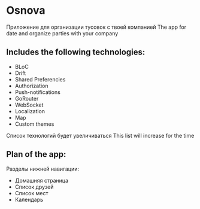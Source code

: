# Osnova

Приложение для организации тусовок с твоей компанией
The app for date and organize parties with your company

## Includes the following technologies:

- BLoC
- Drift
- Shared Preferencies
- Authorization
- Push-notifications
- GoRouter
- WebSocket
- Localization
- Map
- Custom themes

Список технологий будет увеличиваться
This list will increase for the time

## Plan of the app:

Разделы нижней навигации: 
- Домашняя страница
- Список друзей
- Список мест
- Календарь
